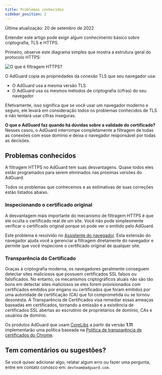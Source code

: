 ```yaml
---
title: Problemas conhecidos
sidebar_position: 2
---
```


Última atualização: 20 de setembro de 2022

Entender este artigo pode exigir algum conhecimento básico sobre criptografia, TLS e HTTPS.

Primeiro, observe este diagrama simples que mostra a estrutura geral do protocolo HTTPS:

![O que é filtragem HTTPS?](https://cdn.adtidy.org/public/Adguard/Blog/https/what_is_https_filtering.png)

O AdGuard copia as propriedades da conexão TLS que seu navegador usa:

- O AdGuard usa a mesma versão TLS
- O AdGuard usa os mesmos métodos de criptografia (cifras) do seu navegador

Efetivamente, isso significa que se você usar um navegador moderno e seguro, ele levará em consideração todos os problemas conhecidos de TLS e não tentará usar cifras inseguras.

**O que o AdGuard faz quando há dúvidas sobre a validade do certificado?** Nesses casos, o AdGuard interrompe completamente a filtragem de todas as conexões com esse domínio e deixa o navegador responsável por todas as decisões.

## Problemas conhecidos

A filtragem HTTPS no AdGuard tem suas desvantagens. Quase todos eles estão programados para serem eliminados nas próximas versões do AdGuard.

Todos os problemas que conhecemos e as estimativas de suas correções estão listados abaixo.

### Inspecionando o certificado original

A desvantagem mais importante do mecanismo de filtragem HTTPS é que ele oculta o certificado real de um site. Você não pode simplesmente verificar o certificado original porque só pode ver o emitido pelo AdGuard.

Este problema é resolvido no [Assistente do navegador](https://adguard.com/adguard-assistant/overview.html). Esta extensão do navegador ajuda você a gerenciar a filtragem diretamente do navegador e permite que você inspecione o certificado original de qualquer site.

### Transparência do Certificado

Graças à criptografia moderna, os navegadores geralmente conseguem detectar sites maliciosos que possuem certificados SSL falsos ou falsificados. No entanto, os mecanismos criptográficos atuais não são tão bons em detectar sites maliciosos se eles forem provisionados com certificados emitidos por engano ou certificados que foram emitidos por uma autoridade de certificação (CA) que foi comprometida ou se tornou desonesta. A Transparência de Certificados visa remediar essas ameaças baseadas em certificados, tornando a emissão e a existência de certificados SSL abertas ao escrutínio de proprietários de domínio, CAs e usuários de domínio.

Os produtos AdGuard que usam [CoreLibs](https://github.com/AdguardTeam/CoreLibs/) a partir da versão **1.11** implementarão uma política baseada na [Política de transparência de certificados do Chrome](https://googlechrome.github.io/CertificateTransparency/ct_policy.html).

## Tem comentários ou sugestões?

Se você quiser adicionar algo, relatar algum erro ou fazer uma pergunta, entre em contato conosco em: `devteam@adguard.com`.
